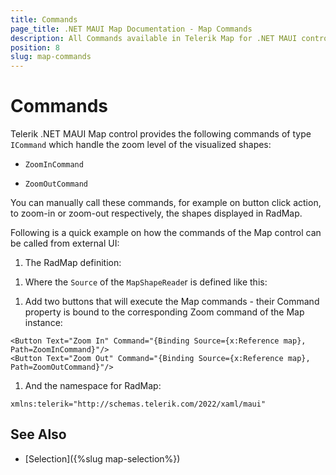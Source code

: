 ```yaml
---
title: Commands
page_title: .NET MAUI Map Documentation - Map Commands
description: All Commands available in Telerik Map for .NET MAUI control. 
position: 8
slug: map-commands
---
```


# Commands

Telerik .NET MAUI Map control provides the following commands of type `ICommand` which handle the zoom level of the visualized shapes:

* `ZoomInCommand`

* `ZoomOutCommand`

You can manually call these commands, for example on button click action, to zoom-in or zoom-out respectively, the shapes displayed in RadMap.

Following is a quick example on how the commands of the Map control can be called from external UI:

1. The RadMap definition:

 <snippet id='map-zoom-level-xaml' />

1. Where the `Source` of the `MapShapeReade`r is defined like this:

 <snippet id='map-interactionmode-settintsource' />

1. Add two buttons that will execute the Map commands - their Command property is bound to the corresponding Zoom command of the Map instance:

 ```XAML
<Button Text="Zoom In" Command="{Binding Source={x:Reference map}, Path=ZoomInCommand}"/>
<Button Text="Zoom Out" Command="{Binding Source={x:Reference map}, Path=ZoomOutCommand}"/>
 ```

1. And the namespace for RadMap: 

 ```XAML
xmlns:telerik="http://schemas.telerik.com/2022/xaml/maui"
 ```

## See Also

- [Selection]({%slug map-selection%})